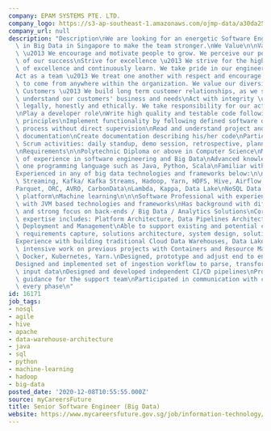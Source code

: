 ```yaml
---
company: EPAM SYSTEMS PTE. LTD.
company_logo: https://s3-ap-southeast-1.amazonaws.com/ojmp-data/a30da25ae34f91f4ffe0322971c262da/epam-systems.jpg
company_url: null
description: "Description\nWe are looking for an energetic Software Engineer specialized\
  \ in Big Data in Singapore to make the team stronger.\nWe Value\n\nValue the individuals\
  \ \u2013 We encourage and motivate people to grow. We perceive our people as a source\
  \ of our success\nStrive for excellence \u2013 We strive for the highest standards\
  \ of excellence and continuously learn. We take pride in our engineering and accomplishments\n\
  Act as a team \u2013 We treat one another with respect and encourage the best ideas\
  \ to come from anywhere within the organization. We value our diversity\nFocus on\
  \ Customers \u2013 We build long term customer relationships, as we strive to always\
  \ understand our customers' business and needs\nAct with integrity \u2013 We operate\
  \ legally, honestly and ethically. We take responsibility for our actions.\n\nResponsibilities\n\
  \nPlay a developer role\nWrite high quality and testable code following clean code\
  \ principles\nImplement functionality by following defined software development\
  \ process without direct supervision\nRead and understand project and requirement\
  \ documentation\nCreate documentation describing his/her code\nParticipate in Agile\
  \ Scrum activities: daily standup, demo session, retrospective, planning, etc.\n\
  \nRequirements\n\nPolytechnic Diploma or above in Computer Science\nMinimum 3 years\
  \ of experience in software engineering and Big Data\nAdvanced knowledge at least\
  \ one programming language such as Java, Python, Scala\nFamiliar with SQL, Bash\n\
  Experienced in any of big data technologies and frameworks below:\n\n\nSpark, Spark\
  \ Streaming, Kafka/ Kafka Streams, Hadoop, Yarn, HDFS, Hive, Airflow, Jupyter\n\
  Parquet, ORC, AVRO, CarbonData\nLambda, Kappa, Data Lake\nNoSQL Data Bases\nData\
  \ platform\nMachine learning\n\n\nSoftware Professional with experience in IT mostly\
  \ with JVM based technologies and frameworks\nHas background with different platforms\
  \ and strong focus on back-ends / Big Data / Analytics Solutions\nCore professional\
  \ expertise includes: Platform Architecture, Data Pipelines Architecture, Infrastructure\
  \ Deployment and Management\nAble to support existing and potential customers with\
  \ requirements capture, solutions architecture, system design, solution prototyping\n\
  Experience with building traditional Cloud Data Warehouses, Data Lakes. Close and\
  \ intensive work on previous projects with Containers and Resource Management systems:\
  \ Docker, Kubernetes, Yarn.\nDesigned, prototype and adjust end to end solution\n\
  Designed and implemented set of ingestion workflow to parse, transform and validate\
  \ input data\nDesigned and developed independent CI/CD pipelines\nProvided technical\
  \ guidance for the support team\nParticipated in communication with customer on\
  \ every phase\n"
id: 16171
job_tags:
- nosql
- agile
- hive
- apache
- data-warehouse-architecture
- java
- sql
- python
- machine-learning
- hadoop
- big-data
posted_date: '2020-12-08T10:55:55.000Z'
source: myCareersFuture
title: Senior Software Engineer (Big Data)
website: https://www.mycareersfuture.gov.sg/job/information-technology/senior-software-engineer-epam-systems-44dae8ca4ee9dba9c5434336b1fb82c5
---
```

